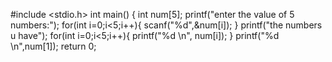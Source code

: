 #include <stdio.h>
int main()
{
    int num[5];
    printf("enter the value of 5 numbers:");
    for(int i=0;i<5;i++){
    scanf("%d",&num[i]);
    }
    printf("the numbers u have");
    for(int i=0;i<5;i++){
        printf("%d \n", num[i]);
    }
     printf("%d \n",num[1]);
     return 0;
     
